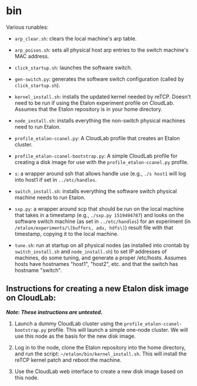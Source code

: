 # bin

Various runables:

- ```arp_clear.sh```: clears the local machine's arp table.

- ```arp_poison.sh```: sets all physical host arp entries to the switch
  machine's MAC address.

- ```click_startup.sh```: launches the software switch.

- ```gen-switch.py```: generates the software switch configuration (called by
  ```click_startup.sh```).

- ```kernel_install.sh```: installs the updated kernel needed by reTCP. Doesn't
  need to be run if using the Etalon experiment profile on CloudLab. Assumes
  that the Etalon repository is in your home directory.

- ```node_install.sh```: installs everything the non-switch physical machines
  need to run Etalon.

- ```profile_etalon-ccanel.py```: A CloudLab profile that creates an Etalon
  cluster.

- ```profile_etalon-ccanel-bootstrap.py```: A simple CloudLab profile for
  creating a disk image for use with the ```profile_etalon-ccanel.py``` profile.

- ```s```: a wrapper around ssh that allows handle use (e.g., ```./s host1```
  will log into host1 if set in ```../etc/handles```.

- ```switch_install.sh```: installs everything the software switch physical
  machine needs to run Etalon.

- ```sxp.py```: a wrapper around scp that should be run on the local machine
  that takes in a timestamp (e.g., ```./sxp.py 1519494787```) and looks on the
  software switch machine (as set in ```../etc/handles```) for an experiment (in
  ```/etalon/experiments/\[buffers, adu, hdfs\]```) result file with that
  timestamp, copying it to the local machine.

- ```tune.sh```: run at startup on all physical nodes (as installed into crontab
  by ```switch_install.sh``` and ```node_install.sh```) to set IP addresses of
  machines, do some tuning, and generate a proper /etc/hosts. Assumes hosts have
  hostnames "host1", "host2", etc. and that the switch has hostname "switch".

## Instructions for creating a new Etalon disk image on CloudLab:

***Note: These instructions are untested.***

1. Launch a dummy CloudLab cluster using the
   ```profile_etalon-ccanel-bootstrap.py``` profile. This will launch a simple
   one-node cluster. We will use this node as the basis for the new disk image.

2. Log in to the node, clone the Etalon repository into the home directory, and
   run the script: ```~/etalon/bin/kernel_install.sh```. This will install the
   reTCP kernel patch and reboot the machine.

3. Use the CloudLab web interface to create a new disk image based on this node.
